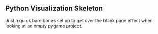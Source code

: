 ## Python Visualization Skeleton
Just a quick bare bones set up to get over the blank page effect when looking at an empty pygame project.
